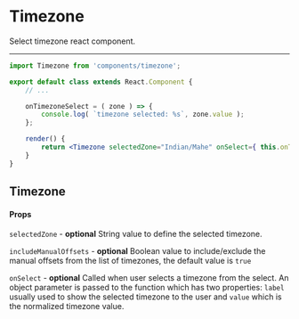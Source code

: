# Timezone

Select timezone react component.

---

```jsx
import Timezone from 'components/timezone';

export default class extends React.Component {
	// ...

	onTimezoneSelect = ( zone ) => {
		console.log( `timezone selected: %s`, zone.value );
	};

	render() {
		return <Timezone selectedZone="Indian/Mahe" onSelect={ this.onTimezoneSelect } />;
	}
}
```

## Timezone

#### Props

`selectedZone` - **optional** String value to define the selected timezone.

`includeManualOffsets` - **optional** Boolean value to include/exclude the manual offsets from the
list of timezones, the default value is `true`

`onSelect` - **optional** Called when user selects a timezone from the
select. An object parameter is passed to the function which has two
properties: `label` usually used to show the selected timezone to the user and
`value` which is the normalized timezone value.

